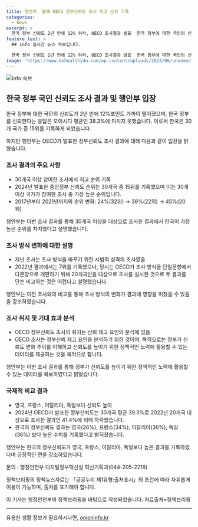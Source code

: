 ```yaml
---
title: 행안부, 올해 OECD 정부신뢰도 조사 최고 순위 기록
categories:
  - News
excerpt: >
  한국 정부 신뢰도 2년 만에 12% 하락, OECD 조사결과 발표  한국 정부에 대한 국민의 신뢰도가 2년 만에 12%포인트 가까이 떨어져, 마지노선인 오이시디의 38.3%를 넘지 못했다. 이로써 한국은 30개국 중 15위를 기록했으며, 다문항 방식의 조사 결과를 고려할 때 어려움이 예상된다. 이러한 결과를 통해 정부는 신뢰도를 높이기 위한 정책적인 노력을 지속할 필요가 있을 것으로 추정된다.
feature_text: >
  ## info 실시간 뉴스 속보입니다.

  한국 정부 신뢰도 2년 만에 12% 하락, OECD 조사결과 발표  한국 정부에 대한 국민의 신뢰도가 2년 만에 12%포인트 가까이 떨어져, 마지노선인 오이시디의 38.3%를 넘지 못했다. 이로써 한국은 30개국 중 15위를 기록했으며, 다문항 방식의 조사 결과를 고려할 때 어려움이 예상된다. 이러한 결과를 통해 정부는 신뢰도를 높이기 위한 정책적인 노력을 지속할 필요가 있을 것으로 추정된다.
image: 'https://www.behealthy4u.com/wp-content/uploads/2024/06/unnamed-file.png'
---
```


<p><img src="https://www.behealthy4u.com/wp-content/uploads/2024/06/unnamed-file.png" alt="info 속보" /></p>

<h2 data-ke-size="size26">한국 정부 국민 신뢰도 조사 결과 및 행안부 입장</h2>

<p data-ke-size="size16">한국 정부에 대한 국민의 신뢰도가 2년 만에 12%포인트 가까이 떨어졌으며, 한국 정부를 신뢰한다는 응답은 오이시디 평균인 38.3%에 미치지 못했습니다. 이로써 한국은 30개 국가 중 15위를 기록하게 되었습니다.</p>

<p data-ke-size="size16">하지만 행안부는 OECD가 발표한 정부신뢰도 조사 결과에 대해 다음과 같이 입장을 밝혔습니다.</p>

<h3>조사 결과의 주요 사항</h3>

<ul>
    <li>30개국 이상 참여한 조사에서 최고 순위 기록</li>
    <li>2024년 발표한 중앙정부 신뢰도 순위는 30개국 중 15위를 기록했으며 이는 30개 이상 국가가 참여한 조사 중 가장 높은 순위입니다.</li>
    <li>2017년부터 2021년까지의 순위 변화: 24%(32위) → 39%(22위) → 45%(20위)</li>
</ul>

<p data-ke-size="size16">행안부는 이번 조사 결과를 통해 30개국 이상을 대상으로 조사한 결과에서 한국이 가장 높은 순위를 차지했다고 설명했습니다.</p>

<h3>조사 방식 변화에 대한 설명</h3>

<ul>
    <li>지난 조사는 조사 방식을 바꾸기 위한 시범적 성격의 조사였음</li>
    <li>2022년 결과에서는 7위를 기록했으나, 당시는 OECD가 조사 방식을 단일문항에서 다문항으로 개편하기 위해 20개국만을 대상으로 조사를 실시한 것으로 두 결과를 단순 비교하는 것은 어렵다고 설명했습니다.</li>
</ul>

<p data-ke-size="size16">행안부는 이전 조사와의 비교를 통해 조사 방식의 변화가 결과에 영향을 미쳤을 수 있음을 강조하였습니다.</p>

<h3>조사 취지 및 기대 효과 분석</h3>

<ul>
    <li>OECD 정부신뢰도 조사의 취지는 신뢰 제고 요인의 분석에 있음</li>
    <li>OECD 조사는 정부신뢰 제고 요인을 분석하기 위한 것이며, 목적으로는 정부가 신뢰도 변화 추이를 이해하고 신뢰도를 높이기 위한 정책적인 노력에 활용할 수 있는 데이터를 제공하는 것을 목적으로 합니다.</li>
</ul>

<p data-ke-size="size16">행안부는 이번 조사 결과를 통해 정부가 신뢰도를 높이기 위한 정책적인 노력에 활용할 수 있는 데이터를 확보하였다고 밝혔습니다.</p>

<h3>국제적 비교 결과</h3>

<ul>
    <li>영국, 프랑스, 이탈리아, 독일보다 신뢰도 높아</li>
    <li>2024년 OECD가 발표한 정부신뢰도는 30개국 평균 39.3%로 2022년 20개국 대상으로 조사한 결과인 41.4%에 비해 하락했습니다.</li>
    <li>한국의 정부신뢰도 결과는 영국(26%), 프랑스(34%), 이탈리아(36%), 독일(36%) 보다 높은 수치를 기록했다고 밝혀졌습니다.</li>
</ul>

<p data-ke-size="size16">행안부는 한국의 정부신뢰도가 영국, 프랑스, 이탈리아, 독일보다 높은 결과를 기록하였다며 긍정적인 면을 강조하였습니다.</p>

<p data-ke-size="size16">문의 : 행정안전부 디지털정부혁신실 혁신기획과(044-205-2218)</p>

<p data-ke-size="size16">정책브리핑의 정책뉴스자료는 「공공누리 제1유형:출처표시」의 조건에 따라 자유롭게 이용이 가능하며, 출처를 표기해야 합니다.</p>

<p data-ke-size="size16">이 기사는 행정안전부의 정책브리핑을 바탕으로 작성되었습니다. 자료출처=정책브리핑 </p>

<hr>

<p data-ke-size="size16"></p>
유용한 생활 정보가 필요하시다면, <a href="https://onioninfo.kr" rel="dofollow">onioninfo.kr</a>


